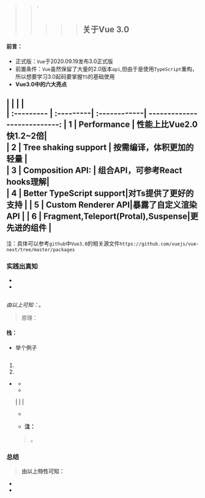 
> > `
> >
> > > > > ## 关于Vue 3.0
#### 前言：
 * 正式版：`Vue`于2020.09.19发布3.0正式版
 * 前置条件：`Vue`虽然保留了大量的2.0版本`api`,但由于是使用`TypeScript`重构，所以想要学习3.0起码要掌握`TS`的基础使用
 * **Vue3.0中的六大亮点**

  |   |     |     |               
  | :--------- | :---------| :------------| ---------------------------: 
  | 1 |   Performance     |  性能上比Vue2.0快1.2~2倍|     
  | 2 |   Tree shaking support |   按需编译，体积更加的轻量  |                      
  | 3 |   Composition API:     |  组合API，可参考React hooks理解|     
  | 4 | Better TypeScript support|对Ts提供了更好的支持 | 
  | 5 | Custom Renderer API|暴露了自定义渲染API | 
  | 6 | Fragment,Teleport(Protal),Suspense|更先进的组件 | 
  ---
注：具体可以参考`github`中`Vue3.0`的相关源文件`https://github.com/vuejs/vue-next/tree/master/packages`
   ### 实践出真知
- 
- 
> 
>>

```

```
         
*由以上可知：*。

>原理：
#### **栈**：
  >  
  >> 
  - 举个例子
  ```

  ```
  1. 
  2. 
- 
   > 
    - 
    -  
   > 


    | | | 
   > 
  - 

  - **注：**
   > 。


   > 
### 总结
> **由以上特性可知：**

-  
-  